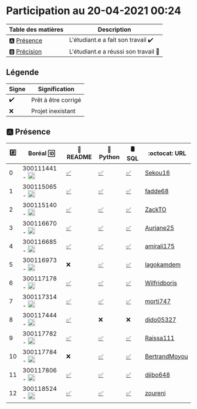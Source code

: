 # Participation au 20-04-2021 00:24

| Table des matières            | Description                                             |
|-------------------------------|---------------------------------------------------------|
| :a: [Présence](#a-présence)   | L'étudiant.e a fait son travail    :heavy_check_mark:   |
| :b: [Précision](#b-précision) | L'étudiant.e a réussi son travail  :tada:               |

## Légende

| Signe              | Signification                 |
|--------------------|-------------------------------|
| :heavy_check_mark: | Prêt à être corrigé           |
| :x:                | Projet inexistant             |

## :a: Présence

|:hash:| Boréal :id:                | :newspaper: README | :snake: Python | :oil_drum: SQL | :octocat: URL |
|------|----------------------------|--------------------|----------------|------|-|
| 0 | 300111441 - <image src='https://avatars0.githubusercontent.com/u/55207099?s=460&v=4' width=20 height=20></image> | [:white_check_mark:](../300111441/README.md) | [:white_check_mark:](../300111441/b300111441.py) | [:white_check_mark:](../300111441/b300111441.sql) | [Sekou16](https://github.com/Sekou16/lab-programmation-mysqlsh-en-python) |
| 1 | 300115065 - <image src='https://avatars0.githubusercontent.com/u/54910778?s=460&v=4' width=20 height=20></image> | [:white_check_mark:](../300115065/README.md) | [:white_check_mark:](../300115065/b300115065.py) | [:white_check_mark:](../300115065/b300115065.sql) | [fadde68](https://github.com/fadde68/lab-programmation-mysqlsh-en-python) |
| 2 | 300115140 - <image src='https://avatars0.githubusercontent.com/u/54910329?s=460&v=4' width=20 height=20></image> | [:white_check_mark:](../300115140/README.md) | [:white_check_mark:](../300115140/b300115140.py) | [:white_check_mark:](../300115140/b300115140.sql) | [ZackTO](https://github.com/ZackTO/lab-programmation-mysqlsh-en-python) |
| 3 | 300116670 - <image src='https://avatars0.githubusercontent.com/u/55238107?s=460&v=4' width=20 height=20></image> | [:white_check_mark:](../300116670/README.md) | [:white_check_mark:](../300116670/b300116670.py) | [:white_check_mark:](../300116670/b300116670.sql) | [Auriane25](https://github.com/Auriane25/lab-programmation-mysqlsh-en-python) |
| 4 | 300116685 - <image src='https://avatars0.githubusercontent.com/u/54910751?s=460&v=4' width=20 height=20></image> | [:white_check_mark:](../300116685/README.md) | [:white_check_mark:](../300116685/b300116685.py) | [:white_check_mark:](../300116685/b300116685.sql) | [amirali175](https://github.com/amirali175/lab-programmation-mysqlsh-en-python) |
| 5 | 300116973 - <image src='https://avatars0.githubusercontent.com/u/54910252?s=460&v=4' width=20 height=20></image> | :x: | [:white_check_mark:](../300116973/b300116973.py) | [:white_check_mark:](../300116973/b300116973.sql) | [lagokamdem](https://github.com/lagokamdem/lab-programmation-mysqlsh-en-python) |
| 6 | 300117178 - <image src='https://avatars0.githubusercontent.com/u/54910937?s=460&v=4' width=20 height=20></image> | [:white_check_mark:](../300117178/README.md) | [:white_check_mark:](../300117178/b300117178.py) | [:white_check_mark:](../300117178/b300117178.sql) | [Wilfridboris](https://github.com/Wilfridboris/lab-programmation-mysqlsh-en-python) |
| 7 | 300117314 - <image src='https://avatars0.githubusercontent.com/u/54910700?s=460&v=4' width=20 height=20></image> | [:white_check_mark:](../300117314/README.md) | [:white_check_mark:](../300117314/b300117314.py) | [:white_check_mark:](../300117314/b300117314.sql) | [morti747](https://github.com/morti747/lab-programmation-mysqlsh-en-python) |
| 8 | 300117444 - <image src='https://avatars0.githubusercontent.com/u/54910261?s=460&v=4' width=20 height=20></image> | [:white_check_mark:](../300117444/README.md) | :x: | :x: | [dido05327](https://github.com/dido05327/lab-programmation-mysqlsh-en-python) |
| 9 | 300117782 - <image src='https://avatars0.githubusercontent.com/u/56364697?s=460&v=4' width=20 height=20></image> | [:white_check_mark:](../300117782/README.md) | [:white_check_mark:](../300117782/b300117782.py) | [:white_check_mark:](../300117782/b300117782.sql) | [Raissa111](https://github.com/Raissa111/lab-programmation-mysqlsh-en-python) |
| 10 | 300117784 - <image src='https://avatars0.githubusercontent.com/u/54910102?s=460&v=4' width=20 height=20></image> | :x: | [:white_check_mark:](../300117784/b300117784.py) | [:white_check_mark:](../300117784/b300117784.sql) | [BertrandMoyou](https://github.com/BertrandMoyou/lab-programmation-mysqlsh-en-python) |
| 11 | 300117806 - <image src='https://avatars0.githubusercontent.com/u/54910103?s=460&v=4' width=20 height=20></image> | [:white_check_mark:](../300117806/README.md) | [:white_check_mark:](../300117806/b300117806.py) | [:white_check_mark:](../300117806/b300117806.sql) | [djibo648](https://github.com/djibo648/lab-programmation-mysqlsh-en-python) |
| 12 | 300118524 - <image src='https://avatars0.githubusercontent.com/u/56364857?s=460&v=4' width=20 height=20></image> | [:white_check_mark:](../300118524/README.md) | [:white_check_mark:](../300118524/b300118524.py) | [:white_check_mark:](../300118524/b300118524.sql) | [zoureni](https://github.com/zoureni/lab-programmation-mysqlsh-en-python) |
